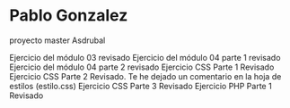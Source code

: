 # Pablo Gonzalez
proyecto master Asdrubal

Ejercicio del módulo 03 revisado
Ejercicio del módulo 04 parte 1 revisado
Ejercicio del módulo 04 parte 2 revisado
Ejercicio CSS Parte 1 Revisado
Ejercicio CSS Parte 2 Revisado. Te he dejado un comentario en la hoja de estilos (estilo.css)
Ejercicio CSS Parte 3 Revisado
Ejercicio PHP Parte 1 Revisado